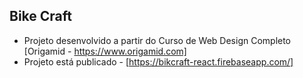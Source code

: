 ## Bike Craft

* Projeto desenvolvido a partir do Curso de Web Design Completo [Origamid - https://www.origamid.com]
* Projeto está publicado - [https://bikcraft-react.firebaseapp.com/]
